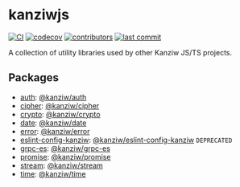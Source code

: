 # kanziwjs

[![CI](https://github.com/kanziw/kanziwjs/actions/workflows/ci.yml/badge.svg)](https://github.com/kanziw/kanziwjs/actions/workflows/ci.yml)
[![codecov](https://codecov.io/gh/kanziw/kanziwjs/branch/main/graph/badge.svg?token=EJ3FCXGP4F)](https://codecov.io/gh/kanziw/kanziwjs)
[![contributors](https://img.shields.io/github/contributors/kanziw/kanziwjs)](https://github.com/kanziw/kanziwjs/graphs/contributors)
[![last commit](https://img.shields.io/github/last-commit/kanziw/kanziwjs)](https://github.com/kanziw/kanziwjs/graphs/commit-activity)

A collection of utility libraries used by other Kanziw JS/TS projects.

## Packages
- [auth](./packages/auth): [@kanziw/auth](https://www.npmjs.com/package/@kanziw/auth)
- [cipher](./packages/cipher): [@kanziw/cipher](https://www.npmjs.com/package/@kanziw/cipher)
- [crypto](./packages/crypto): [@kanziw/crypto](https://www.npmjs.com/package/@kanziw/crypto)
- [date](./packages/date): [@kanziw/date](https://www.npmjs.com/package/@kanziw/date)
- [error](./packages/error): [@kanziw/error](https://www.npmjs.com/package/@kanziw/error)
- [eslint-config-kanziw](./packages/eslint-config-kanziw): [@kanziw/eslint-config-kanziw](https://www.npmjs.com/package/eslint-config-kanziw) `DEPRECATED`
- [grpc-es](./packages/grpc-es): [@kanziw/grpc-es](https://www.npmjs.com/package/@kanziw/grpc-es)
- [promise](./packages/promise): [@kanziw/promise](https://www.npmjs.com/package/@kanziw/promise)
- [stream](./packages/stream): [@kanziw/stream](https://www.npmjs.com/package/@kanziw/stream)
- [time](./packages/time): [@kanziw/time](https://www.npmjs.com/package/@kanziw/time)
